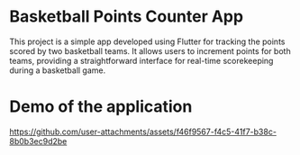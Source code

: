 # Basketball Points Counter App
This project is a simple app developed using Flutter for tracking the points scored by two basketball teams. It allows users to increment points for both teams, providing a straightforward interface for real-time scorekeeping during a basketball game.
# Demo of the application
https://github.com/user-attachments/assets/f46f9567-f4c5-41f7-b38c-8b0b3ec9d2be
 
 
